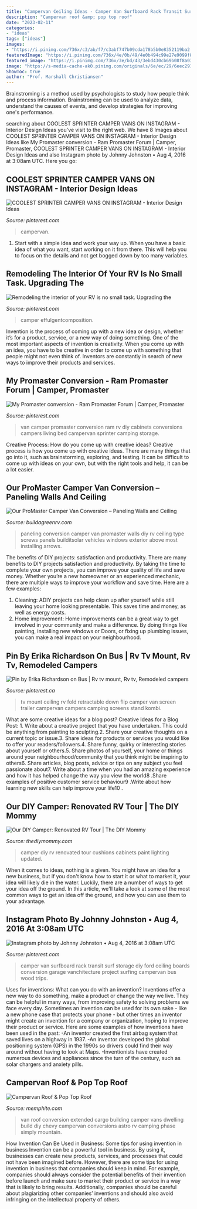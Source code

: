 ```yaml
---
title: "Campervan Ceiling Ideas - Camper Van Surfboard Rack Transit Surf Storage Diy Ford Ceiling Boards Conversion Garage Vanchitecture Project Surfing Campervan Bus Wood Trips"
description: "Campervan roof &amp; pop top roof"
date: "2023-02-11"
categories:
- "ideas"
tags: ["ideas"]
images:
- "https://i.pinimg.com/736x/c3/ab/f7/c3abf747b09cda178b5b0e8352119ba2.jpg"
featuredImage: "https://i.pinimg.com/736x/4e/0b/49/4e0b494c99e27e9099f8dace26ce2701--rv-camper-camper-trailer.jpg"
featured_image: "https://i.pinimg.com/736x/3e/bd/43/3ebd430cb69b08f8a03107edf666bc42.jpg"
image: "https://s-media-cache-ak0.pinimg.com/originals/6e/ec/29/6eec29196378ce3c59cf0e48b40f204f.jpg"
ShowToc: true
author: "Prof. Marshall Christiansen"
---
```



Brainstroming is a method used by psychologists to study how people think and process information. Brainstroming can be used to analyze data, understand the causes of events, and develop strategies for improving one's performance.

	

		
searching about COOLEST SPRINTER CAMPER VANS ON INSTAGRAM - Interior Design Ideas you've visit to the right web. We have 8 Images about COOLEST SPRINTER CAMPER VANS ON INSTAGRAM - Interior Design Ideas like My Promaster conversion - Ram Promaster Forum | Camper, Promaster, COOLEST SPRINTER CAMPER VANS ON INSTAGRAM - Interior Design Ideas and also Instagram photo by Johnny Johnston • Aug 4, 2016 at 3:08am UTC. Here you go:
		
    
## COOLEST SPRINTER CAMPER VANS ON INSTAGRAM - Interior Design Ideas

<img loading=lazy src="https://i.pinimg.com/736x/c3/ab/f7/c3abf747b09cda178b5b0e8352119ba2.jpg" onerror="this.onerror=null;this.src='https://tse4.mm.bing.net/th?id=OIP.JZpKXD_CRIg0VeRQMdVRAQHaJP&amp;pid=15.1';" alt="COOLEST SPRINTER CAMPER VANS ON INSTAGRAM - Interior Design Ideas">

_Source: pinterest.com_

>campervan. 

	

1. Start with a simple idea and work your way up. When you have a basic idea of what you want, start working on it from there. This will help you to focus on the details and not get bogged down by too many variables.

    
## Remodeling The Interior Of Your RV Is No Small Task. Upgrading The

<img loading=lazy src="https://i.pinimg.com/736x/3e/bd/43/3ebd430cb69b08f8a03107edf666bc42.jpg" onerror="this.onerror=null;this.src='https://tse3.mm.bing.net/th?id=OIP.jwHLZHK7EMaDrtYzBumXnQHaLH&amp;pid=15.1';" alt="Remodeling the interior of your RV is no small task. Upgrading the">

_Source: pinterest.com_

>camper effulgentcomposition. 

	

Invention is the process of coming up with a new idea or design, whether it’s for a product, service, or a new way of doing something. One of the most important aspects of invention is creativity. When you come up with an idea, you have to be creative in order to come up with something that people might not even think of. Inventors are constantly in search of new ways to improve their products and services.

    
## My Promaster Conversion - Ram Promaster Forum | Camper, Promaster

<img loading=lazy src="https://i.pinimg.com/736x/7c/50/16/7c50166d6ac453e261884eae2c539c67--rv-living-camper-van.jpg" onerror="this.onerror=null;this.src='https://tse2.mm.bing.net/th?id=OIP.d7Xc1heTRe0lPNECIJc8dgHaFi&amp;pid=15.1';" alt="My Promaster conversion - Ram Promaster Forum | Camper, Promaster">

_Source: pinterest.com_

>van camper promaster conversion ram rv diy cabinets conversions campers living bed campervan sprinter camping storage. 

	

Creative Process: How do you come up with creative ideas?
Creative process is how you come up with creative ideas. There are many things that go into it, such as brainstorming, exploring, and testing. It can be difficult to come up with ideas on your own, but with the right tools and help, it can be a lot easier.

    
## Our ProMaster Camper Van Conversion – Paneling Walls And Ceiling

<img loading=lazy src="https://www.builditsolar.com/Projects/Vehicles/PMRV/Paneling/WallPanelScrewin.JPG" onerror="this.onerror=null;this.src='https://tse3.mm.bing.net/th?id=OIP.p1luMlAa3Td7oQz5hPOiCQHaE8&amp;pid=15.1';" alt="Our ProMaster Camper Van Conversion – Paneling Walls and Ceiling">

_Source: buildagreenrv.com_

>paneling conversion camper van promaster walls diy rv ceiling type screws panels builditsolar vehicles windows exterior above most installing arrows. 

	

The benefits of DIY projects: satisfaction and productivity.
There are many benefits to DIY projects satisfaction and productivity. By taking the time to complete your own projects, you can improve your quality of life and save money. Whether you’re a new homeowner or an experienced mechanic, there are multiple ways to improve your workflow and save time. Here are a few examples: 
1. Cleaning: ADIY projects can help clean up after yourself while still leaving your home looking presentable. This saves time and money, as well as energy costs. 
2. Home improvement: Home improvements can be a great way to get involved in your community and make a difference. By doing things like painting, installing new windows or Doors, or fixing up plumbing issues, you can make a real impact on your neighbourhood. 

    
## Pin By Erika Richardson On Bus | Rv Tv Mount, Rv Tv, Remodeled Campers

<img loading=lazy src="https://i.pinimg.com/736x/4e/0b/49/4e0b494c99e27e9099f8dace26ce2701--rv-camper-camper-trailer.jpg" onerror="this.onerror=null;this.src='https://tse4.mm.bing.net/th?id=OIP.CAT4kcPCKd3uOr9AJwMVTAHaFj&amp;pid=15.1';" alt="Pin by Erika Richardson on Bus | Rv tv mount, Rv tv, Remodeled campers">

_Source: pinterest.ca_

>tv mount ceiling rv fold retractable down flip camper van screen trailer campervan campers camping screens stand kombi. 

	

What are some creative ideas for a blog post?
Creative Ideas for a Blog Post: 1. Write about a creative project that you have undertaken. This could be anything from painting to sculpting.2. Share your creative thoughts on a current topic or issue.3. Share ideas for products or services you would like to offer your readers/followers.4. Share funny, quirky or interesting stories about yourself or others.5. Share photos of yourself, your home or things around your neighbourhood/community that you think might be inspiring to others6. Share articles, blog posts, advice or tips on any subject you feel passionate about7. Write about a time when you had an amazing experience and how it has helped change the way you view the world8 .Share examples of positive customer service behaviour9 .Write about how learning new skills can help improve your life10 .

    
## Our DIY Camper: Renovated RV Tour | The DIY Mommy

<img loading=lazy src="https://thediymommy.com/wp-content/uploads/2017/09/Our-DIY-Camper-Tour-17.jpg" onerror="this.onerror=null;this.src='https://tse4.mm.bing.net/th?id=OIP.VKNH_cJdvnvboc9_PZokogHaE7&amp;pid=15.1';" alt="Our DIY Camper: Renovated RV Tour | The DIY Mommy">

_Source: thediymommy.com_

>camper diy rv renovated tour cushions cabinets paint lighting updated. 

	

When it comes to ideas, nothing is a given. You might have an idea for a new business, but if you don't know how to start it or what to market it, your idea will likely die in the water. Luckily, there are a number of ways to get your idea off the ground. In this article, we'll take a look at some of the most common ways to get an idea off the ground, and how you can use them to your advantage.

    
## Instagram Photo By Johnny Johnston • Aug 4, 2016 At 3:08am UTC

<img loading=lazy src="https://i.pinimg.com/736x/6b/ca/38/6bca388b28e487988129b72f29836a5d--surfboard-rack-surfboard-storage-ideas.jpg" onerror="this.onerror=null;this.src='https://tse1.mm.bing.net/th?id=OIP.0JwTVYRCh0_FLxXQmfOWmAHaIa&amp;pid=15.1';" alt="Instagram photo by Johnny Johnston • Aug 4, 2016 at 3:08am UTC">

_Source: pinterest.com_

>camper van surfboard rack transit surf storage diy ford ceiling boards conversion garage vanchitecture project surfing campervan bus wood trips. 

	

Uses for inventions: What can you do with an invention?
Inventions offer a new way to do something, make a product or change the way we live. They can be helpful in many ways, from improving safety to solving problems we face every day. Sometimes an invention can be used for its own sake - like a new phone case that protects your phone - but other times an inventor might create an invention for a company or organization, hoping to improve their product or service. Here are some examples of how inventions have been used in the past: 
-An inventor created the first airbag system that saved lives on a highway in 1937.
-An inventor developed the global positioning system (GPS) in the 1990s so drivers could find their way around without having to look at Maps.
-Inventionists have created numerous devices and appliances since the turn of the century, such as solar chargers and anxiety pills.

    
## Campervan Roof &amp; Pop Top Roof

<img loading=lazy src="https://s-media-cache-ak0.pinimg.com/originals/6e/ec/29/6eec29196378ce3c59cf0e48b40f204f.jpg" onerror="this.onerror=null;this.src='https://tse3.mm.bing.net/th?id=OIP.qSxcQMR3abU-rZQ8krTHjgHaFj&amp;pid=15.1';" alt="Campervan Roof &amp; Pop Top Roof">

_Source: memphite.com_

>van roof conversion extended cargo building camper vans dwelling build diy chevy campervan conversions astro rv camping phase simply mountain. 

	

How Invention Can Be Used in Business: Some tips for using invention in business
Invention can be a powerful tool in business. By using it, businesses can create new products, services, and processes that could not have been imagined before. However, there are some tips for using invention in business that companies should keep in mind. For example, companies should always consider the potential benefits of their invention before launch and make sure to market their product or service in a way that is likely to bring results. Additionally, companies should be careful about plagiarizing other companies’ inventions and should also avoid infringing on the intellectual property of others.

